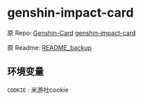 # genshin-impact-card

原 Repo: [Genshin-Card](https://replit.com/@journeyad/Genshin-Card) [genshin-impact-card](https://github.com/journey-ad/genshin-impact-card)

原 Readme: [README_backup](./README_backup.md)

## 环境变量

`COOKIE` : 米游社cookie